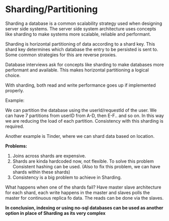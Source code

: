# Sharding/Partitioning

Sharding a database is a common scalability strategy used when designing server side systems. 
The server side system architecture uses concepts like sharding to make systems more scalable, reliable and performant.

Sharding is horizontal partitioning of data according to a shard key. 
This shard key determines which database the entry to be persisted is sent to. Some common strategies for this are reverse proxies.

Database interviews ask for concepts like sharding to make databases more performant and available. 
This makes horizontal partitioning a logical choice.

With sharding, both read and write performance goes up if implemented properly.

Example:

We can partition the database using the userId/requestId of the user. We can have 7 partitions from userID from A-D, then E-F.. and so on.
In this way we are reducing the load of each partition.
Consistency with this sharding is required.

Another example is Tinder, where we can shard data based on location.

**Problems:**

1. Joins across shards are expensive.
2. Shards are kinda hardcoded now, not flexible. To solve this problem Consistent hashing can be used.
(Also to fix this problem, we can have shards within these shards)
3. Consistency is a big problem to achieve in Sharding. 

What happens when one of the shards fail?
Have master slave architecture for each shard, each write happens in the master and slaves polls the master for continuous replica fo data.
The reads can be done via the slaves.

**In conclusion, indexing or using no-sql databases can be used as another option in place of Sharding as its very complex**